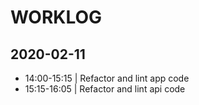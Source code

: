 # WORKLOG

## 2020-02-11

* 14:00-15:15 | Refactor and lint app code
* 15:15-16:05 | Refactor and lint api code